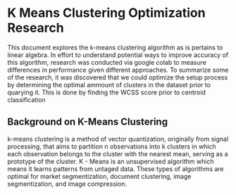 # K Means Clustering Optimization Research

This document explores the k-means clustering algorithm as is pertains to linear algebra. 
In effort to understand potential ways to improve accuracy of this algorithm, research 
was conducted via google colab to measure differences in performance given different approaches.
To summarize some of the research, it was discovered that we could optimize the setup process by 
determining the optimal ammount of clusters in the dataset prior to quarying it. This is done by 
finding the WCSS score prior to centroid classification 

## Background on K-Means Clustering

k-means clustering is a method of vector quantization, originally from signal processing, that aims to partition n observations into k clusters in which each observation belongs to the cluster with the nearest mean, serving as a prototype of the cluster. K - Means is an unsupervised algorithm which means it learns patterns from untaged data. These types 
of algorithms are optimal for market segmentization, document clustering, image segmentization, and 
image compression. 